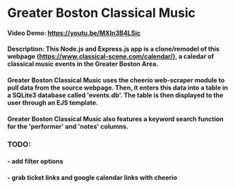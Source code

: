 # Greater Boston Classical Music
#### Video Demo: https://youtu.be/MXIn3B4LSic
#### Description: This Node.js and Express.js app is a clone/remodel of this webpage (https://www.classical-scene.com/calendar/), a caledar of classical music events in the Greater Boston Area. 
#### Greater Boston Classical Music uses the cheerio web-scraper module to pull data from the source webpage. Then, it enters this data into a table in a SQLite3 database called 'events.db'. The table is then displayed to the user through an EJS template. 
#### Greater Boston Classical Music also features a keyword search function for the 'performer' and 'notes' columns.

### TODO:
#### - add filter options
#### - grab ticket links and google calendar links with cheerio
